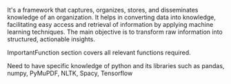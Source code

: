 It's a framework that captures, organizes, stores, and disseminates knowledge of an organization. It helps in converting data into knowledge, facilitating easy access and retrieval of information by applying machine learning techniques. The main objective is to transform raw information into structured, actionable insights. 

ImportantFunction section covers all relevant functions required.

Need to have specific knowledge of python and its libraries such as pandas, numpy, PyMuPDF, NLTK, Spacy, Tensorflow
